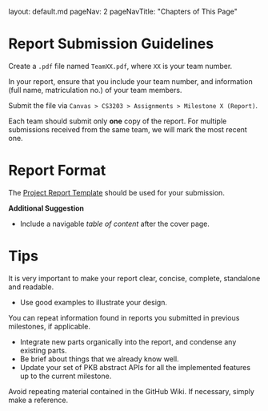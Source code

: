 <br>

<frontmatter>
  layout: default.md
  pageNav: 2
  pageNavTitle: "Chapters of This Page"
</frontmatter>

[](#report-submission-guidelines)Report Submission Guidelines
=============================================================

Create a `.pdf` file named `TeamXX.pdf`, where `XX` is your team number.

In your report, ensure that you include your team number, and information (full name, matriculation no.) of your team members.

Submit the file via `Canvas > CS3203 > Assignments > Milestone X (Report)`.

Each team should submit only **one** copy of the report. For multiple submissions received from the same team, we will mark the most recent one.

[](#report-format)Report Format
===============================

The [Project Report Template](https://canvas.nus.edu.sg/courses/38582/files/folder/Project%20Docs) should be used for your submission.

**Additional Suggestion**

*   Include a navigable _table of content_ after the cover page.

[](#tips)Tips
=============

It is very important to make your report clear, concise, complete, standalone and readable.

*   Use good examples to illustrate your design.

You can repeat information found in reports you submitted in previous milestones, if applicable.

*   Integrate new parts organically into the report, and condense any existing parts.
*   Be brief about things that we already know well.
*   Update your set of PKB abstract APIs for all the implemented features up to the current milestone.

Avoid repeating material contained in the GitHub Wiki. If necessary, simply make a reference.
